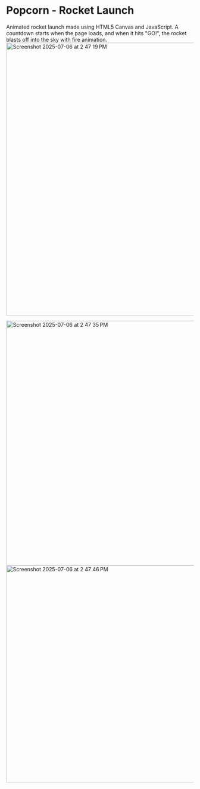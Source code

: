 # Popcorn - Rocket Launch

Animated rocket launch  made using HTML5 Canvas and JavaScript. A countdown starts when the page loads, and when it hits "GO!", the rocket blasts off into the sky with fire animation.
<img width="732" alt="Screenshot 2025-07-06 at 2 47 19 PM" src="https://github.com/user-attachments/assets/12de9264-fe28-4ad0-8c2a-aff62ec96e2e" />

<img width="656" alt="Screenshot 2025-07-06 at 2 47 35 PM" src="https://github.com/user-attachments/assets/987abb81-1b24-4d3d-b2e6-24226b4ae31b" />

<img width="583" alt="Screenshot 2025-07-06 at 2 47 46 PM" src="https://github.com/user-attachments/assets/5ec1360c-a69b-4497-afc9-59605b01eaab" />
